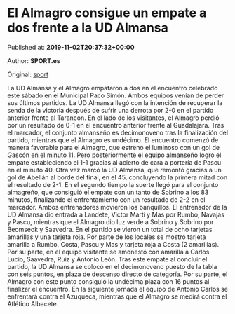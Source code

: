 
# El Almagro consigue un empate a dos frente a la UD Almansa

Published at: **2019-11-02T20:37:32+00:00**

Author: **SPORT.es**

Original: [sport](https://www.sport.es/es/noticias/tercera-division/el-almagro-consigue-un-empate-a-dos-frente-a-la-ud-almansa-7712039)

La UD Almansa y el Almagro empataron a dos en el encuentro celebrado este sábado en el Municipal Paco Simón. Ambos equipos venían de perder sus últimos partidos. La UD Almansa llegó con la intención de recuperar la senda de la victoria después de sufrir una derrota por 2-0 en el partido anterior frente al Tarancon. En el lado de los visitantes, el Almagro perdió por un resultado de 0-1 en el encuentro anterior frente al Guadalajara. Tras el marcador, el conjunto almanseño es decimonoveno tras la finalización del partido, mientras que el Almagro es undécimo.
El encuentro comenzó de manera favorable para el Almagro, que estrenó el luminoso con un gol de Gascón en el minuto 11. Pero posteriormente el equipo almanseño logró el empate estableciendo el 1-1 gracias al acierto de cara a portería de Pascu en el minuto 40. Otra vez marcó la UD Almansa, que remontó gracias a un gol de Abellán al borde del final, en el 45, concluyendo la primera mitad con el resultado de 2-1.
En el segundo tiempo la suerte llegó para el conjunto almagreño, que consiguió el empate con un tanto de Sobrino a los 83 minutos, finalizando el enfrentamiento con un resultado de 2-2 en el marcador.
Ambos entrenadores movieron los banquillos. El entrenador de la UD Almansa dio entrada a Landete, Victor Martí y Mas por Rumbo, Navajas y Pascu, mientras que el Almagro dio luz verde a Sobrino y Sobrino por Beomseok y Saavedra.
En el partido se vieron un total de ocho tarjetas amarillas y una tarjeta roja. Por parte de los locales se mostró tarjeta amarilla a Rumbo, Costa, Pascu y Mas y tarjeta roja a Costa (2 amarillas). Por su parte, en el equipo visitante se amonestó con amarilla a Carlos Lucio, Saavedra, Ruiz y Antonio León.
Tras este empate al concluir el partido, la UD Almansa se colocó en el decimonoveno puesto de la tabla con seis puntos, en plaza de descenso directo de categoría. Por su parte, el Almagro con este punto consiguió la undécima plaza con 16 puntos al finalizar el encuentro.
En la siguiente jornada el equipo de Antonio Carlos se enfrentará contra el Azuqueca, mientras que el Almagro se medirá contra el Atlético Albacete.

